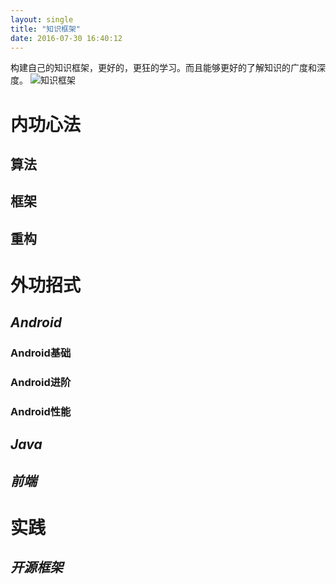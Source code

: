 ```yaml
---
layout: single
title: "知识框架"
date: 2016-07-30 16:40:12
---
```


构建自己的知识框架，更好的，更狂的学习。而且能够更好的了解知识的广度和深度。
![知识框架](https://raw.githubusercontent.com/wfeii/wangfei1991.github.com_raw_important/master/knowledge.png)


# **内功心法**
## 算法
## 框架
## 重构


# **外功招式**
## *Android*
### Android基础
### Android进阶
### Android性能

## *Java*
## *前端*

# **实践**
## *开源框架*

